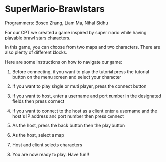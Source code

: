 # SuperMario-Brawlstars
Programmers: Bosco Zhang, Liam Ma, Nihal Sidhu

For our CPT we created a game inspired by super mario while having playable brawl stars characters.

In this game, you can choose from two maps and two characters. There are also plenty of different blocks.

Here are some instructions on how to navigate our game:
1. Before connecting, if you want to play the tutorial press the tutorial button on the menu screen and select your character
  
2. If you want to play single or muti player, press the connect button
   
3. If you want to host, enter a username and port number in the designated fields then press connect

4. If you want to connect to the host as a client enter a username and the host's IP address and port number then press connect

5. As the host, press the back button then the play button

6. As the host, select a map

7. Host and client selects characters

8. You are now ready to play. Have fun!!
